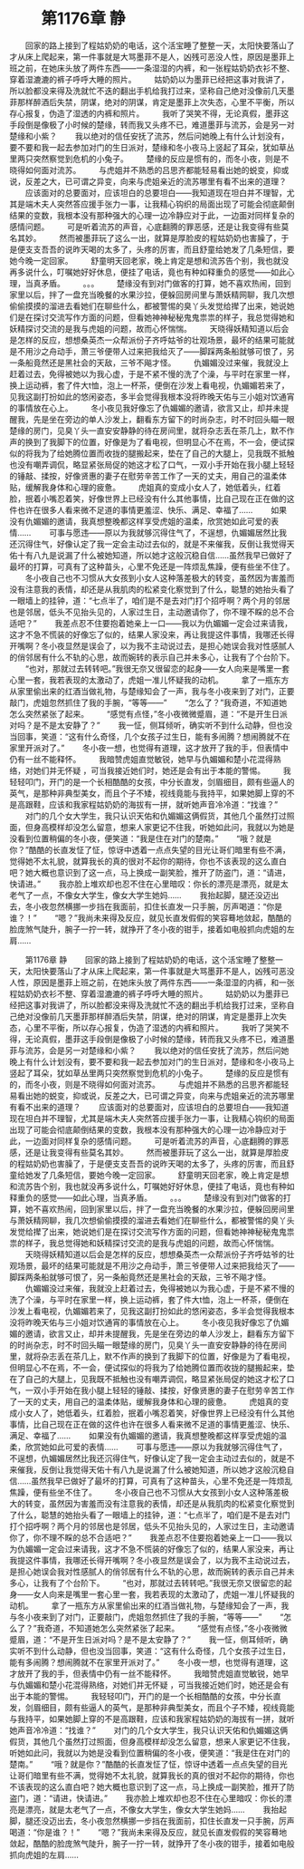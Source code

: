 # 　　第1176章 静
　　回家的路上接到了程姑奶奶的电话，这个活宝睡了整整一天，太阳快要落山了才从床上爬起来，第一件事就是大骂墨菲不是人，凶残可恶没人性，原因是墨菲上班之前，在她床头放了两件东西——一条湿湿的内裤，和一张程姑奶奶衣衫不整、穿着湿漉漉的裤子呼呼大睡的照片。
　　姑奶奶以为墨菲已经把这事对我讲了，所以脸都没来得及洗就忙不迭的翻出手机给我打过来，坚称自己绝对没像前几天墨菲那样醉酒后失禁，阴谋，绝对的阴谋，肯定是墨菲上次失态，心里不平衡，所以存心报复，伪造了湿透的内裤和照片。
　　我听了哭笑不得，无论真假，墨菲这手段倒是像极了小时候的楚缘，转而我又头疼不已，难道墨菲与流苏，会是另一对楚缘和小紫？
　　我以绝对的信任安抚了流苏，然后问她晚上有什么计划没有，要不要和我一起去参加对门的生日派对，楚缘和冬小夜马上竖起了耳朵，犹如草丛里两只突然察觉到危机的小兔子。
　　楚缘的反应是惯有的，而冬小夜，则是不晓得如何面对流苏。
　　与虎姐并不熟悉的吕思齐都能轻易看出她的蜕变，抑或说，反差之大，已可谓之异变，向来与虎姐亲近的流苏哪里有看不出来的道理？
　　应该面对的总要面对，应该坦白的总要坦白——我知道现在坦白并不理智，尤其是端木夫人突然答应援手张力一事，让我精心钩织的局面出现了可能会彻底颠倒结果的变数，我根本没有那种强大的心理一边冷静应对于此，一边面对同样复杂的感情问题。
　　可是听着流苏的声音，心底翻腾的罪恶感，还是让我变得有些莫名其妙。
　　然而被墨菲玩了这么一出，就算是厚脸皮的程姑奶奶也害臊了，于是便支支吾吾的说昨天喝的太多了，头疼的厉害，而且舒童给她发了几条短信，要她今晚一定回家。
　　舒童明天回老家，晚上肯定是想和流苏告个别，我也就没再多说什么，叮嘱她好好休息，便挂了电话，竟也有种如释重负的感觉——如此心理，当真矛盾。
　　。。。
　　楚缘没有到对门做客的打算，她不喜欢热闹，回到家里以后，拌了一盘充当晚餐的水果沙拉，便躲回房间里与萧妖精网聊，我几次想偷偷摸摸的溜进去看她们在聊些什么，都被警惕的臭丫头发觉给撵了出来，她说她们是在探讨交流写作方面的问题，但看她神神秘秘鬼鬼祟祟的样子，我总觉得她和妖精探讨交流的是我与虎姐的问题，故而心怀惴惴。
　　天晓得妖精知道以后会是怎样的反应，想想桑英杰一众帮派份子齐呼姑爷的壮观场景，最坏的结果可能就是不用沙之舟动手，萧三爷便带人过来把我给灭了——脚踩两条船就够可恨了，另一条船竟然还是黑社会的天敌，三爷不飚才怪。
　　仇媚媚没过来催，我就没上赶着过去，免得被她以为我心虚，于是不紧不慢的洗了个澡，与平时在家里一样，换上运动裤，套了件大t恤，泡上一杯茶，便倒在沙发上看电视，仇媚媚若来了，见我这副打扮如此的悠闲姿态，多半会觉得我根本没将昨晚天佑与三小姐对饮通宵的事情放在心上。
　　冬小夜见我好像忘了仇媚媚的邀请，欲言又止，却并未提醒我，先是坐在旁边的单人沙发上，翻看东方留下的时尚杂志，时不时回头瞄一眼楚缘的房门，见臭丫头一直安安静静的待在房间里，就将杂志丢在茶几上，默不作声的换到了我脚下的位置，好像是为了看电视，但明显心不在焉，不一会，便试探似的将我为了给她腾位置而收拢的腿搬起来，垫在了自己的大腿上，见我既不抵触也没有嘲弄调侃，略显紧张局促的她这才松了口气，一双小手开始在我小腿上轻轻的锤敲、揉按，好像贤惠的妻子在慰劳辛苦工作了一天的丈夫，用自己的温柔体贴，缓解我身体和心理的疲惫。
　　虎姐真的变成小女人了，她低着头，红着脸，抿着小嘴忍着笑，好像世界上已经没有什么其他事情，比自己现在正在做的这件也许在很多人看来微不足道的事情更羞涩、快乐、满足、幸福了……
　　如果没有仇媚媚的邀请，我真想整晚都这样享受虎姐的温柔，欣赏她如此可爱的表情……
　　可事与愿违——原以为我就够沉得住气了，不逞想，仇媚媚居然比我还沉得住气，好像认定了我一定会主动过去似的，就是不来催我，反倒让我觉得天佑十有八九是说漏了什么被她知道，所以她才这般沉稳自信……虽然我早已做好了最坏的打算，可真有了这种苗头，心里不免还是一阵烦乱焦躁，便有些坐不住了。
　　冬小夜自己也不习惯从大女孩到小女人这种落差极大的转变，虽然因为害羞而没有注意我的表情，却还是从我肌肉的松紧变化察觉到了什么，聪慧的她抬头看了一眼墙上的挂钟，道：“七点半了，咱们是不是去对门打个招呼啊？两个月的邻居也是邻居，低头不见抬头见的，人家过生日，主动邀请你了，你不理不睬的总不合适吧？”
　　我差点忍不住要抱着她亲上一口——我以为仇媚媚一定会过来请我，这才不急不慌装的好像忘了似的，结果人家没来，再让我提这件事情，我哪还长得开嘴啊？冬小夜显然是误会了，以为我不主动说过去，是担心她误会我对性感腻人的俏邻居有什么不轨的心思，故而婉转的表示自己并未多心，让我有了个台阶下。
　　“也对，那就过去转转吧。”我很无奈又很留恋的起身——女人向来是嘴里一套心里一套，我若表现的太激动了，虎姐一准儿怀疑我的动机。
　　拿了一瓶东方从家里偷出来的红酒当做礼物，与楚缘知会了一声，我与冬小夜来到了对门，正要敲门，虎姐忽然抓住了我的手腕，“等等——”
　　“怎么了？”我奇道，不知道她怎么突然紧张了起来。
　　“感觉有点怪，”冬小夜微微蹙眉，道：“不是开生日派对吗？是不是太安静了？”
　　我一怔，侧耳倾听，确实听不到什么动静，但也没当回事，笑道：“这有什么奇怪，几个女孩子过生日，能有多闹腾？想闹腾就不在家里开派对了。”
　　冬小夜一想，也觉得有道理，这才放开了我的手，但表情中仍有一丝不能释怀。
　　我暗赞虎姐直觉敏锐，她早与仇媚媚和楚小花混得熟络，对她们并无怀疑 ，可当我接近她们时，她还是会有出于本能的警惕。
　　我轻轻叩门，开门的是一个长相酷酷的女孩，中分长直发，剑眉细目，颇有些逼人的英气，是那种非典型美女，而且个子不矮，视线竟能与我持平，如果她脚上穿的不是高跟鞋，应该和我家程姑奶奶的海拔有一拼，就听她声音冷冷道：“找谁？”
　　对门的几个女大学生，我只认识天佑和仇媚媚这俩假货，其他几个虽然打过照面，但身高模样却没怎么留意，想来人家更记不住我，听她如此问，我就以为她是没看到位置稍偏的冬小夜，便笑道：“我是住在对门的楚南。”
　　“哦？就是你？”酷酷的长直发怔了怔，惊讶中透着一点点失望的目光让哥们暗里有些不满，觉得她不太礼貌，就算我长的真的很对不起你的期待，你也不该表现的这么直白吧？她大概也意识到了这一点，马上换成一副笑脸，推开了防盗门，道：“请进，快请进。”
　　我亦脸上堆欢却也忍不住在心里暗叹：你长的漂亮是漂亮，就是太老气了一点，不像女大学生，像女大学生她妈……
　　我抬起脚，腿还没迈出去，冬小夜忽然横挪一步挡在我面前，扣住长直发一只手腕，厉声喝道：“你是谁？！”
　　“嗯？”我尚未来得及反应，就见长直发假假的笑容蓦地敛起，酷酷的脸庞煞气陡升，腕子一拧一转，就挣开了冬小夜的钳手，接着如电般抓向虎姐的左肩……

　　第1176章 静
　　回家的路上接到了程姑奶奶的电话，这个活宝睡了整整一天，太阳快要落山了才从床上爬起来，第一件事就是大骂墨菲不是人，凶残可恶没人性，原因是墨菲上班之前，在她床头放了两件东西——一条湿湿的内裤，和一张程姑奶奶衣衫不整、穿着湿漉漉的裤子呼呼大睡的照片。
　　姑奶奶以为墨菲已经把这事对我讲了，所以脸都没来得及洗就忙不迭的翻出手机给我打过来，坚称自己绝对没像前几天墨菲那样醉酒后失禁，阴谋，绝对的阴谋，肯定是墨菲上次失态，心里不平衡，所以存心报复，伪造了湿透的内裤和照片。
　　我听了哭笑不得，无论真假，墨菲这手段倒是像极了小时候的楚缘，转而我又头疼不已，难道墨菲与流苏，会是另一对楚缘和小紫？
　　我以绝对的信任安抚了流苏，然后问她晚上有什么计划没有，要不要和我一起去参加对门的生日派对，楚缘和冬小夜马上竖起了耳朵，犹如草丛里两只突然察觉到危机的小兔子。
　　楚缘的反应是惯有的，而冬小夜，则是不晓得如何面对流苏。
　　与虎姐并不熟悉的吕思齐都能轻易看出她的蜕变，抑或说，反差之大，已可谓之异变，向来与虎姐亲近的流苏哪里有看不出来的道理？
　　应该面对的总要面对，应该坦白的总要坦白——我知道现在坦白并不理智，尤其是端木夫人突然答应援手张力一事，让我精心钩织的局面出现了可能会彻底颠倒结果的变数，我根本没有那种强大的心理一边冷静应对于此，一边面对同样复杂的感情问题。
　　可是听着流苏的声音，心底翻腾的罪恶感，还是让我变得有些莫名其妙。
　　然而被墨菲玩了这么一出，就算是厚脸皮的程姑奶奶也害臊了，于是便支支吾吾的说昨天喝的太多了，头疼的厉害，而且舒童给她发了几条短信，要她今晚一定回家。
　　舒童明天回老家，晚上肯定是想和流苏告个别，我也就没再多说什么，叮嘱她好好休息，便挂了电话，竟也有种如释重负的感觉——如此心理，当真矛盾。
　　。。。
　　楚缘没有到对门做客的打算，她不喜欢热闹，回到家里以后，拌了一盘充当晚餐的水果沙拉，便躲回房间里与萧妖精网聊，我几次想偷偷摸摸的溜进去看她们在聊些什么，都被警惕的臭丫头发觉给撵了出来，她说她们是在探讨交流写作方面的问题，但看她神神秘秘鬼鬼祟祟的样子，我总觉得她和妖精探讨交流的是我与虎姐的问题，故而心怀惴惴。
　　天晓得妖精知道以后会是怎样的反应，想想桑英杰一众帮派份子齐呼姑爷的壮观场景，最坏的结果可能就是不用沙之舟动手，萧三爷便带人过来把我给灭了——脚踩两条船就够可恨了，另一条船竟然还是黑社会的天敌，三爷不飚才怪。
　　仇媚媚没过来催，我就没上赶着过去，免得被她以为我心虚，于是不紧不慢的洗了个澡，与平时在家里一样，换上运动裤，套了件大t恤，泡上一杯茶，便倒在沙发上看电视，仇媚媚若来了，见我这副打扮如此的悠闲姿态，多半会觉得我根本没将昨晚天佑与三小姐对饮通宵的事情放在心上。
　　冬小夜见我好像忘了仇媚媚的邀请，欲言又止，却并未提醒我，先是坐在旁边的单人沙发上，翻看东方留下的时尚杂志，时不时回头瞄一眼楚缘的房门，见臭丫头一直安安静静的待在房间里，就将杂志丢在茶几上，默不作声的换到了我脚下的位置，好像是为了看电视，但明显心不在焉，不一会，便试探似的将我为了给她腾位置而收拢的腿搬起来，垫在了自己的大腿上，见我既不抵触也没有嘲弄调侃，略显紧张局促的她这才松了口气，一双小手开始在我小腿上轻轻的锤敲、揉按，好像贤惠的妻子在慰劳辛苦工作了一天的丈夫，用自己的温柔体贴，缓解我身体和心理的疲惫。
　　虎姐真的变成小女人了，她低着头，红着脸，抿着小嘴忍着笑，好像世界上已经没有什么其他事情，比自己现在正在做的这件也许在很多人看来微不足道的事情更羞涩、快乐、满足、幸福了……
　　如果没有仇媚媚的邀请，我真想整晚都这样享受虎姐的温柔，欣赏她如此可爱的表情……
　　可事与愿违——原以为我就够沉得住气了，不逞想，仇媚媚居然比我还沉得住气，好像认定了我一定会主动过去似的，就是不来催我，反倒让我觉得天佑十有八九是说漏了什么被她知道，所以她才这般沉稳自信……虽然我早已做好了最坏的打算，可真有了这种苗头，心里不免还是一阵烦乱焦躁，便有些坐不住了。
　　冬小夜自己也不习惯从大女孩到小女人这种落差极大的转变，虽然因为害羞而没有注意我的表情，却还是从我肌肉的松紧变化察觉到了什么，聪慧的她抬头看了一眼墙上的挂钟，道：“七点半了，咱们是不是去对门打个招呼啊？两个月的邻居也是邻居，低头不见抬头见的，人家过生日，主动邀请你了，你不理不睬的总不合适吧？”
　　我差点忍不住要抱着她亲上一口——我以为仇媚媚一定会过来请我，这才不急不慌装的好像忘了似的，结果人家没来，再让我提这件事情，我哪还长得开嘴啊？冬小夜显然是误会了，以为我不主动说过去，是担心她误会我对性感腻人的俏邻居有什么不轨的心思，故而婉转的表示自己并未多心，让我有了个台阶下。
　　“也对，那就过去转转吧。”我很无奈又很留恋的起身——女人向来是嘴里一套心里一套，我若表现的太激动了，虎姐一准儿怀疑我的动机。
　　拿了一瓶东方从家里偷出来的红酒当做礼物，与楚缘知会了一声，我与冬小夜来到了对门，正要敲门，虎姐忽然抓住了我的手腕，“等等——”
　　“怎么了？”我奇道，不知道她怎么突然紧张了起来。
　　“感觉有点怪，”冬小夜微微蹙眉，道：“不是开生日派对吗？是不是太安静了？”
　　我一怔，侧耳倾听，确实听不到什么动静，但也没当回事，笑道：“这有什么奇怪，几个女孩子过生日，能有多闹腾？想闹腾就不在家里开派对了。”
　　冬小夜一想，也觉得有道理，这才放开了我的手，但表情中仍有一丝不能释怀。
　　我暗赞虎姐直觉敏锐，她早与仇媚媚和楚小花混得熟络，对她们并无怀疑 ，可当我接近她们时，她还是会有出于本能的警惕。
　　我轻轻叩门，开门的是一个长相酷酷的女孩，中分长直发，剑眉细目，颇有些逼人的英气，是那种非典型美女，而且个子不矮，视线竟能与我持平，如果她脚上穿的不是高跟鞋，应该和我家程姑奶奶的海拔有一拼，就听她声音冷冷道：“找谁？”
　　对门的几个女大学生，我只认识天佑和仇媚媚这俩假货，其他几个虽然打过照面，但身高模样却没怎么留意，想来人家更记不住我，听她如此问，我就以为她是没看到位置稍偏的冬小夜，便笑道：“我是住在对门的楚南。”
　　“哦？就是你？”酷酷的长直发怔了怔，惊讶中透着一点点失望的目光让哥们暗里有些不满，觉得她不太礼貌，就算我长的真的很对不起你的期待，你也不该表现的这么直白吧？她大概也意识到了这一点，马上换成一副笑脸，推开了防盗门，道：“请进，快请进。”
　　我亦脸上堆欢却也忍不住在心里暗叹：你长的漂亮是漂亮，就是太老气了一点，不像女大学生，像女大学生她妈……
　　我抬起脚，腿还没迈出去，冬小夜忽然横挪一步挡在我面前，扣住长直发一只手腕，厉声喝道：“你是谁？！”
　　“嗯？”我尚未来得及反应，就见长直发假假的笑容蓦地敛起，酷酷的脸庞煞气陡升，腕子一拧一转，就挣开了冬小夜的钳手，接着如电般抓向虎姐的左肩……
